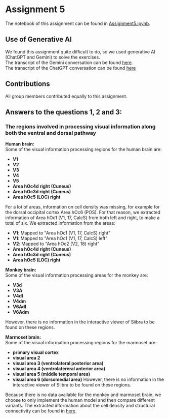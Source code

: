  # Assignment 5
The notebook of this assignment can be found in [Assignment5.ipynb](Assignment5.ipynb).

## Use of Generative AI
We found this assignment quite difficult to do, so we used generative AI (ChatGPT and Gemini) to solve the exercises. <br>
The transcript of the Gemini conversation can be found [here](Gemini_transcript). <br>
The transcript of the ChatGPT conversation can be found [here](https://chatgpt.com/share/68e96677-5664-8005-a417-fb3573fcfdf3)

## Contributions
All group members contributed equally to this assignment. 

## Answers to the questions 1, 2 and 3: 

### The regions involved in processing visual information along both the ventral and dorsal pathway
**Human brain:** <br>
Some of the visual information processing regions for the human brain are: 
- **V1** 
- **V2** 
- **V3**
- **V4**
- **V5**
- **Area hOc4d right (Cuneus)** 
- **Area hOc3d right (Cuneus)** 
- **Area hOc5 (LOC) right** 

For a lot of areas, information on cell density was missing, for example for the dorsal occipital cortex Area hOc6 (POS). For that reason, we extracted information of Area hOc1 (V1, 17, CalcS) from both left and right, to make a total of six.
We extracted information from the areas:
- **V1**: Mapped to "Area hOc1 (V1, 17, CalcS) right"
- **V1**: Mapped to "Area hOc1 (V1, 17, CalcS) left"
- **V2**:  Mapped to "Area hOc2 (V2, 18) right" 
- **Area hOc4d right (Cuneus)**
- **Area hOc3d right (Cuneus)** 
- **Area hOc5 (LOC) right** 

**Monkey brain:** <br>
Some of the visual information processing areas for the monkey are: 
- **V3d**
- **V3A**
- **V4dl**
- **V4dm**
- **V6Adl**
- **V6Adm**

However, there is no information in the interactive viewer of Siibra to be found on these regions. <br>

**Marmoset brain:** <br>
Some of the visual information processing regions for the marmoset are: 
- **primary visual cortex**
- **visual area 2**
- **visual area 3 (ventrolateral posterior area)**
- **visual area 4 (ventrolatereral anterior area)**
- **visual area 5 (middle temporal area)**
- **visual area 6 (dorsomedial area)**
However, there is no information in the interactive viewer of Siibra to be found on these regions.

Because there is no data available for the monkey and marmoset brain, we choose to only implement the human model and then compare different variants.
The extracted information about the cell density and structural connectivity can be found in [here](Human_brain_data).
